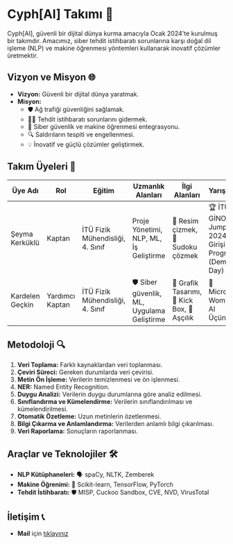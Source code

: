 # Cyph[AI] Takımı 🚀

Cyph[AI], güvenli bir dijital dünya kurma amacıyla Ocak 2024'te kurulmuş bir takımdır. Amacımız, siber tehdit istihbaratı sorunlarına karşı doğal dil işleme (NLP) ve makine öğrenmesi yöntemleri kullanarak inovatif çözümler üretmektir.

## Vizyon ve Misyon 🌐

- **Vizyon:** Güvenli bir dijital dünya yaratmak.
- **Misyon:**
  - 🛡️ Ağ trafiği güvenliğini sağlamak.
  - 🕵️‍♂️ Tehdit istihbaratı sorunlarını gidermek.
  - 🤖 Siber güvenlik ve makine öğrenmesi entegrasyonu.
  - 🔍 Saldırıların tespiti ve engellenmesi.
  - 💡 İnovatif ve güçlü çözümler geliştirmek.

## Takım Üyeleri 👥

| Üye Adı          | Rol             | Eğitim                           | Uzmanlık Alanları                 | İlgi Alanları               | Yarışmalar                     |
|------------------|-----------------|----------------------------------|----------------------------------|----------------------------|--------------------------------|
| Şeyma Kerküklü   | Kaptan          | İTÜ Fizik Mühendisliği, 4. Sınıf | Proje Yönetimi, NLP, ML, İş Geliştirme | 🎨 Resim çizmek, 🧩 Sudoku çözmek | 🏆 İTÜ GİNOVA Jump Start 2024 Girişimcilik Programı (Demo Day) |
| Kardelen Geçkin  | Yardımcı Kaptan | İTÜ Fizik Mühendisliği, 4. Sınıf | 🛡️ Siber güvenlik, ML, Uygulama Geliştirme | 🎨 Grafik Tasarımı, 🥊 Kick Box, 🍳 Aşçılık | 🥉 Microsoft Women in AI Üçüncüsü |


## Metodoloji 🔍

1. **Veri Toplama:** Farklı kaynaklardan veri toplanması.
2. **Çeviri Süreci:** Gereken durumlarda veri çevirisi.
3. **Metin Ön İşleme:** Verilerin temizlenmesi ve ön işlenmesi.
4. **NER:** Named Entity Recognition.
5. **Duygu Analizi:** Verilerin duygu durumlarına göre analiz edilmesi.
6. **Sınıflandırma ve Kümelendirme:** Verilerin sınıflandırılması ve kümelendirilmesi.
7. **Otomatik Özetleme:** Uzun metinlerin özetlenmesi.
8. **Bilgi Çıkarma ve Anlamlandırma:** Verilerden anlamlı bilgi çıkarılması.
9. **Veri Raporlama:** Sonuçların raporlanması.

## Araçlar ve Teknolojiler 🛠️

- **NLP Kütüphaneleri:** 🗣️ spaCy, NLTK, Zemberek
- **Makine Öğrenimi:** 🧠 Scikit-learn, TensorFlow, PyTorch
- **Tehdit İstihbaratı:** 🛡️ MISP, Cuckoo Sandbox, CVE, NVD, VirusTotal

## İletişim 📞

- **Mail** için [tıklayınız](mailto:info@cyphai.org)
